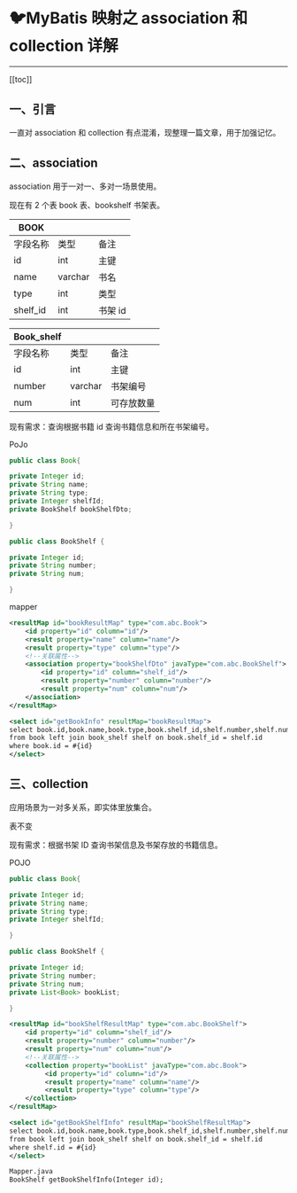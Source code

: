 # 🐦‍MyBatis 映射之 association 和 collection 详解

<hr/>

[[toc]]

## 一、引言

一直对 association 和 collection 有点混淆，现整理一篇文章，用于加强记忆。

## 二、association

association 用于一对一、多对一场景使用。

现在有 2 个表 book 表、bookshelf 书架表。

| BOOK     |         |         |
| -------- | ------- | ------- |
| 字段名称 | 类型    | 备注    |
| id       | int     | 主键    |
| name     | varchar | 书名    |
| type     | int     | 类型    |
| shelf_id | int     | 书架 id |

| Book_shelf |         |            |
| ---------- | ------- | ---------- |
| 字段名称   | 类型    | 备注       |
| id         | int     | 主键       |
| number     | varchar | 书架编号   |
| num        | int     | 可存放数量 |

现有需求：查询根据书籍 id 查询书籍信息和所在书架编号。

PoJo

```java
public class Book{

private Integer id;
private String name;
private String type;
private Integer shelfId;
private BookShelf bookShelfDto;

}
```

```java
public class BookShelf {

private Integer id;
private String number;
private String num;

}
```

mapper

```xml
<resultMap id="bookResultMap" type="com.abc.Book">
    <id property="id" column="id"/>
    <result property="name" column="name"/>
    <result property="type" column="type"/>
    <!--关联属性-->
    <association property="bookShelfDto" javaType="com.abc.BookShelf">
        <id property="id" column="shelf_id"/>
        <result property="number" column="number"/>
        <result property="num" column="num"/>
    </association>
</resultMap>

<select id="getBookInfo" resultMap="bookResultMap">
select book.id,book.name,book.type,book.shelf_id,shelf.number,shelf.num
from book left join book_shelf shelf on book.shelf_id = shelf.id
where book.id = #{id}
</select>
```

## 三、collection

应用场景为一对多关系，即实体里放集合。

表不变

现有需求：根据书架 ID 查询书架信息及书架存放的书籍信息。

POJO

```java
public class Book{

private Integer id;
private String name;
private String type;
private Integer shelfId;

}
```

```java
public class BookShelf {

private Integer id;
private String number;
private String num;
private List<Book> bookList;

}
```

```xml
<resultMap id="bookShelfResultMap" type="com.abc.BookShelf">
    <id property="id" column="shelf_id"/>
    <result property="number" column="number"/>
    <result property="num" column="num"/>
    <!--关联属性-->
    <collection property="bookList" javaType="com.abc.Book">
         <id property="id" column="id"/>
         <result property="name" column="name"/>
         <result property="type" column="type"/>
    </collection>
</resultMap>

<select id="getBookShelfInfo" resultMap="bookShelfResultMap">
select book.id,book.name,book.type,book.shelf_id,shelf.number,shelf.num
from book left join book_shelf shelf on book.shelf_id = shelf.id
where shelf.id = #{id}
</select>

Mapper.java
BookShelf getBookShelfInfo(Integer id);
```
